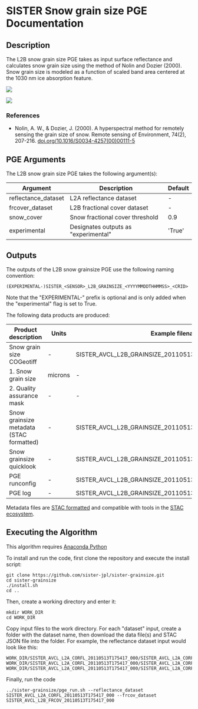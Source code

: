 # SISTER Snow grain size PGE Documentation

## Description
The L2B snow grain size PGE takes as input surface reflectance and calculates snow grain size using the method of Nolin and Dozier (2000). Snow grain size is modeled as a function of scaled band area centered at the 1030 nm ice absorption feature.

![](./examples/prisma_snow_spectrum.png)

![](./examples/prisma_grainsize_example1.png)

### References 
- Nolin, A. W., & Dozier, J. (2000).
A hyperspectral method for remotely sensing the grain size of snow.
Remote sensing of Environment, 74(2), 207-216.
[doi.org/10.1016/S0034-4257(00)00111-5](https://doi.org/10.1016/S0034-4257(00)00111-5)

## PGE Arguments

The L2B snow grain size PGE takes the following argument(s):


| Argument            | Description                          | Default |
|---------------------|--------------------------------------|---------|
| reflectance_dataset | L2A reflectance dataset              | -       |
| frcover_dataset     | L2B fractional cover dataset         | -       |
| snow_cover          | Snow fractional cover threshold      | 0.9     |
| experimental        | Designates outputs as "experimental" | 'True'  |

## Outputs

The outputs of the L2B snow grainsize PGE use the following naming convention:

    (EXPERIMENTAL-)SISTER_<SENSOR>_L2B_GRAINSIZE_<YYYYMMDDTHHMMSS>_<CRID>

Note that the "EXPERIMENTAL-" prefix is optional and is only added when the "experimental" flag is set to True.

The following data products are produced:

| Product description                      | Units   | Example filename                                                  |
|------------------------------------------|---------|-------------------------------------------------------------------|
| Snow grain size COGeotiff                | -       | SISTER\_AVCL\_L2B\_GRAINSIZE\_20110513T175417\_001.tif            |
| 1. Snow grain size                       | microns | -                                                                 |
| 2. Quality assurance mask                | -       | -                                                                 |
| Snow grainsize metadata (STAC formatted) | -       | SISTER\_AVCL\_L2B\_GRAINSIZE\_20110513T175417\_001.json           |
| Snow grainsize quicklook                 | -       | SISTER\_AVCL\_L2B\_GRAINSIZE\_20110513T175417\_001.png            |
| PGE runconfig                            | -       | SISTER\_AVCL\_L2B\_GRAINSIZE\_20110513T175417\_001.runconfig.json |
| PGE log                                  | -       | SISTER\_AVCL\_L2B\_GRAINSIZE\_20110513T175417\_001.log            |

Metadata files are [STAC formatted](https://stacspec.org/en) and compatible with tools in the [STAC ecosystem](https://stacindex.org/ecosystem).

## Executing the Algorithm

This algorithm requires [Anaconda Python](https://www.anaconda.com/download)

To install and run the code, first clone the repository and execute the install script:

    git clone https://github.com/sister-jpl/sister-grainsize.git
    cd sister-grainsize
    ./install.sh
    cd ..

Then, create a working directory and enter it:

    mkdir WORK_DIR
    cd WORK_DIR

Copy input files to the work directory. For each "dataset" input, create a folder with the dataset name, then download 
the data file(s) and STAC JSON file into the folder.  For example, the reflectance dataset input would look like this:

    WORK_DIR/SISTER_AVCL_L2A_CORFL_20110513T175417_000/SISTER_AVCL_L2A_CORFL_20110513T175417_000.bin
    WORK_DIR/SISTER_AVCL_L2A_CORFL_20110513T175417_000/SISTER_AVCL_L2A_CORFL_20110513T175417_000.hdr
    WORK_DIR/SISTER_AVCL_L2A_CORFL_20110513T175417_000/SISTER_AVCL_L2A_CORFL_20110513T175417_000.json

Finally, run the code 

    ../sister-grainsize/pge_run.sh --reflectance_dataset SISTER_AVCL_L2A_CORFL_20110513T175417_000 --frcov_dataset SISTER_AVCL_L2B_FRCOV_20110513T175417_000